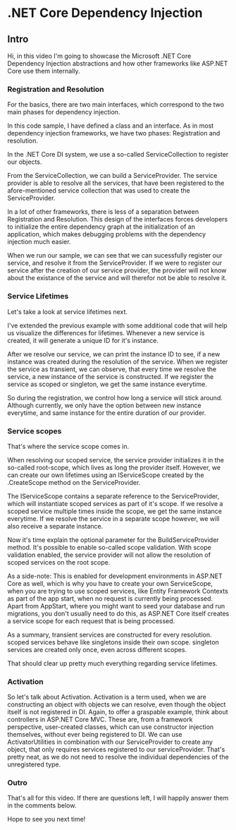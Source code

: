 .NET Core Dependency Injection
==============================

## Intro

Hi, in this video I'm going to showcase the Microsoft .NET Core Dependency Injection abstractions and how other frameworks like ASP.NET Core use them internally.


### Registration and Resolution

For the basics, there are two main interfaces, which correspond to the two main phases for dependency injection.

In this code sample, I have defined a class and an interface. As in most dependency injection frameworks, we have two phases:
Registration and resolution.

In the .NET Core DI system, we use a so-called ServiceCollection to register our objects.

From the ServiceCollection, we can build a ServiceProvider. The service provider is able to resolve all the services, that have been registered to the afore-mentioned service collection that was used to create the ServiceProvider.

In a lot of other frameworks, there is less of a separation between Registration and Resolution.
This design of the interfaces forces developers to initialize the entire dependency graph at the initialization of an application, which makes debugging problems with the dependency injection much easier.

When we run our sample, we can see that we can sucessfully register our service, and resolve it from the ServiceProvider.
If we were to register our service after the creation of our service provider, the provider will not know about the existance of the service and will therefor not be able to resolve it.

### Service Lifetimes

Let's take a look at service lifetimes next.

I've extended the previous example with some additional code that will help us visualize the differences for lifetimes.
Whenever a new service is created, it will generate a unique ID for it's instance.

After we resolve our service, we can print the instance ID to see, if a new instance was created during the resolution of the service.
When we register the service as transient, we can observe, that every time we resolve the service, a new instance of the service is constructed.
If we register the service as scoped or singleton, we get the same instance everytime.

So during the registration, we control how long a service will stick around. Although currently, we only have the option between new instance everytime, and same instance for the entire duration of our provider.

### Service scopes

That's where the service scope comes in.

When resolving our scoped service, the service provider initializes it in the so-called root-scope, which lives as long the provider itself.
However, we can create our own lifetimes using an IServiceScope created by the .CreateScope method on the ServiceProvider.

The IServiceScope contains a separate reference to the ServiceProvider, which will instantiate scoped services as part of it's scope.
If we resolve a scoped service multiple times inside the scope, we get the same instance everytime. If we resolve the service in a separate scope however, we will also receive a separate instance.

Now it's time explain the optional parameter for the BuildServiceProvider method.
It's possible to enable so-called scope validation. With scope validation enabled, the service provider will not allow the resolution of scoped services on the root scope.

As a side-note: This is enabled for development environments in ASP.NET Core as well, which is why you have to create your own ServiceScope, when you are trying to use scoped services, like Entity Framework Contexts as part of the app start, when no request is currently being processed. Apart from AppStart, where you might want to seed your database and run migrations, you don't usually need to do this, as ASP.NET Core itself creates a service scope for each request that is being processed.

As a summary, transient services are constructed for every resolution.
scoped services behave like singletons inside their own scope.
singleton services are created only once, even across different scopes.

That should clear up pretty much everything regarding service lifetimes.

### Activation

So let's talk about Activation. Activation is a term used, when we are constructing an object with objects we can resolve, even though the object itself is not registered in DI.
Again, to offer a graspable example, think about controllers in ASP.NET Core MVC.
These are, from a framework perspective, user-created classes, which can use constructor injection themselves, without ever being registered to DI.
We can use ActivatorUtilities in combination with our ServiceProvider to create any object, that only requires services registered to our serviceProvider.
That's pretty neat, as we do not need to resolve the individual dependencies of the unregistered type.

### Outro


That's all for this video.
If there are questions left, I will happily answer them in the comments below.

Hope to see you next time!
